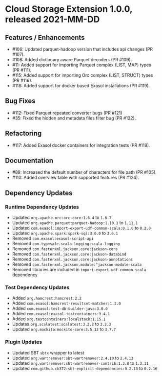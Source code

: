 # Cloud Storage Extension 1.0.0, released 2021-MM-DD

## Features / Enhancements

* #106: Updated parquet-hadoop version that includes api changes (PR #107).
* #108: Added dictionary aware Parquet decoders (PR #109).
* #11: Added support for importing Parquet complex (LIST, MAP) types (PR #111).
* #115: Added support for importing Orc complex (LIST, STRUCT) types (PR #116).
* #118: Added support for docker based Exasol installations (PR #119).

## Bug Fixes

* #112: Fixed Parquet repeated converter bugs (PR #121)
* #35: Fixed the hidden and metadata files filter bug (PR #122).

## Refactoring

* #117: Added Exasol docker containers for integration tests (PR #119).

## Documentation

* #89: Increased the default number of characters for file path (PR #105).
* #110: Added overview table with supported features (PR #124).

## Dependency Updates

### Runtime Dependency Updates

* Updated `org.apache.orc:orc-core:1.6.4` to `1.6.7`
* Updated `org.apache.parquet:parquet-hadoop:1.10.1` to `1.11.1`
* Updated `com.exasol:import-export-udf-common-scala:0.1.0` to `0.2.0`
* Updated `org.apache.spark:spark-sql:3.0.0` to `3.0.1`
* Removed `com.exasol:exasol-script-api`
* Removed `com.typesafe.scala-logging:scala-logging`
* Removed `com.fasterxml.jackson.core:jackson-core`
* Removed `com.fasterxml.jackson.core:jackson-databind`
* Removed `com.fasterxml.jackson.core:jackson-annotations`
* Removed `com.fasterxml.jackson.module:"jackson-module-scala`
* Removed libraries are included in `import-export-udf-common-scala` dependency

### Test Dependency Updates

* Added `org.hamcrest:hamcrest:2.2`
* Added `com.exasol:hamcrest-resultset-matcher:1.3.0`
* Added `com.exasol:test-db-builder-java:3.0.0`
* Added `com.exasol:exasol-testcontainers:3.4.1`
* Added `org.testcontainers:localstack:1.15.1`
* Updates `org.scalatest:scalatest:3.2.2` to `3.2.3`
* Updated `org.mockito:mockito-core:3.5.13` to `3.7.7`

### Plugin Updates

* Updated SBT `sbtx` wrapper to latest
* Updated `org.wartremover:sbt-wartremover:2.4.10` to `2.4.13`
* Updated `org.wartremover:sbt-wartremover-contrib:1.3.8` to `1.3.11`
* Updated `com.github.cb372:sbt-explicit-dependencies:0.2.13` to `0.2.16`
